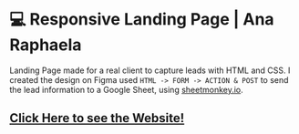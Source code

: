 # 💻 Responsive Landing Page | Ana Raphaela
Landing Page made for a real client to capture leads with HTML and CSS. I created the design on Figma used `HTML -> FORM -> ACTION & POST` to send the lead information to a Google Sheet, using [sheetmonkey.io](https://www.sheetmonkey.io/).
## [Click Here to see the Website!](https://anaraphaela.netlify.app/)

